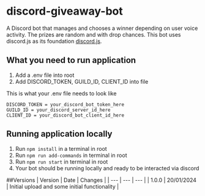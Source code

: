 # discord-giveaway-bot
A Discord bot that manages and chooses a winner depending on user voice activity. The prizes are random and with drop chances.
This bot uses discord.js as its foundation [discord.js](https://discord.js.org/).

## What you need to run application
1. Add a .env file into root
1. Add DISCORD_TOKEN, GUILD_ID, CLIENT_ID into file

This is what your .env file needs to look like
```
DISCORD_TOKEN = your_discord_bot_token_here
GUILD_ID = your_discord_server_id_here
CLIENT_ID = your_discord_bot_client_id_here
```

## Running application locally
1. Run `npm install` in a terminal in root
1. Run `npm run add-commands` in terminal in root
1. Run `npm run start` in terminal in root
1. Your bot should be running locally and ready to be interacted via discord

##Versions
| Version | Date | Changes |
| --- | --- | --- |
| 1.0.0 | 20/01/2024 | Initial upload and some initial functionality |